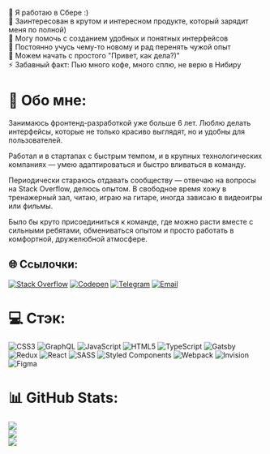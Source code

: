 
🔭 Я работаю в Сбере :)<br>👯 Заинтересован в крутом и интересном продукте, который зарядит меня по полной)<br>🤝 Могу помочь с созданием удобных и понятных интерфейсов<br>🌱 Постоянно учусь чему-то новому и рад перенять чужой опыт<br>💬 Можем начать с простого "Привет, как дела?)"<br>⚡ Забавный факт: Пью много кофе, много сплю, не верю в Нибиру
# 💫 Обо мне:
Занимаюсь фронтенд-разработкой уже больше 6 лет. Люблю делать интерфейсы, которые не только красиво выглядят, но и удобны для пользователей. 

Работал и в стартапах с быстрым темпом, и в крупных технологических компаниях — умею адаптироваться и быстро вливаться в команду.

Периодически стараюсь отдавать сообществу — отвечаю на вопросы на Stack Overflow, делюсь опытом. В свободное время хожу в тренажерный зал, читаю, играю на гитаре, иногда зависаю в видеоигры или фильмы.

Было бы круто присоединиться к команде, где можно расти вместе с сильными ребятами, обмениваться опытом и просто работать в комфортной, дружелюбной атмосфере.

## 🌐 Ссылочки:
[![Stack Overflow](https://img.shields.io/badge/-Stackoverflow-FE7A16?logo=stack-overflow&logoColor=white)](https://stackoverflow.com/users/15999141) [![Codepen](https://img.shields.io/badge/Codepen-000000?style=for-the-badge&logo=codepen&logoColor=white)](https://codepen.io/wilderedin5) [![Telegram](https://img.shields.io/badge/-Telegram-gray?logo=telegram)](https://t.me/wildnefalem5) [![Email](https://img.shields.io/badge/-Email-gray?logo=gmail)](mailto:wildnefalem5@gmail.com)

# 💻 Стэк:
![CSS3](https://img.shields.io/badge/css3-%231572B6.svg?style=for-the-badge&logo=css3&logoColor=white) ![GraphQL](https://img.shields.io/badge/-GraphQL-E10098?style=for-the-badge&logo=graphql&logoColor=white) ![JavaScript](https://img.shields.io/badge/javascript-%23323330.svg?style=for-the-badge&logo=javascript&logoColor=%23F7DF1E) ![HTML5](https://img.shields.io/badge/html5-%23E34F26.svg?style=for-the-badge&logo=html5&logoColor=white) ![TypeScript](https://img.shields.io/badge/typescript-%23007ACC.svg?style=for-the-badge&logo=typescript&logoColor=white) ![Gatsby](https://img.shields.io/badge/Gatsby-%23663399.svg?style=for-the-badge&logo=gatsby&logoColor=white) ![Redux](https://img.shields.io/badge/redux-%23593d88.svg?style=for-the-badge&logo=redux&logoColor=white) ![React](https://img.shields.io/badge/react-%2320232a.svg?style=for-the-badge&logo=react&logoColor=%2361DAFB) ![SASS](https://img.shields.io/badge/SASS-hotpink.svg?style=for-the-badge&logo=SASS&logoColor=white) ![Styled Components](https://img.shields.io/badge/styled--components-DB7093?style=for-the-badge&logo=styled-components&logoColor=white) ![Webpack](https://img.shields.io/badge/webpack-%238DD6F9.svg?style=for-the-badge&logo=webpack&logoColor=black) ![Invision](https://img.shields.io/badge/invision-FF3366?style=for-the-badge&logo=invision&logoColor=white) ![Figma](https://img.shields.io/badge/figma-%23F24E1E.svg?style=for-the-badge&logo=figma&logoColor=white)

# 📊 GitHub Stats:
![](https://github-readme-stats.vercel.app/api?username=wilderedin5&theme=react&hide_border=true&include_all_commits=false&count_private=false)<br/>
![](https://github-readme-streak-stats.herokuapp.com/?user=wilderedin5&theme=react&hide_border=true)<br/>
![](https://github-readme-stats.vercel.app/api/top-langs/?username=wilderedin5&theme=react&hide_border=true&include_all_commits=false&count_private=false&layout=compact)
